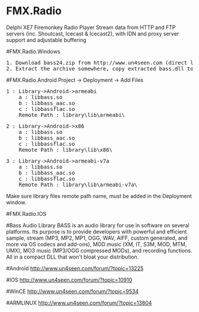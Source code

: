 # FMX.Radio
Delphi XE7 Firemonkey Radio Player
Stream data from HTTP and FTP servers (inc. Shoutcast, Icecast & Icecast2), with IDN and proxy server support and adjustable buffering 

#FMX.Radio.Windows
<pre>
1. Download bass24.zip from http://www.un4seen.com (direct link http://uk.un4seen.com/files/bass24.zip ).
2. Extract the archive somewhere, copy extracted bass.dll to your project output directory.
</pre>

#FMX.Radio.Android
Project -> Deployment -> Add Files
<pre>
1 : Library->Android->armeabi
	a : libbass.so
	b : libbass_aac.so	
	c : libbassflac.so
	Remote Path : library\lib\armeabi\
</pre>
<pre>
2 : Library->Android->x86
	a : libbass.so
	b : libbass_aac.so	
	c : libbassflac.so
	Remote Path : library\lib\x86\
</pre>
<pre>
3 : Library->Android->armeabi-v7a
	a : libbass.so
	b : libbass_aac.so	
	c : libbassflac.so
	Remote Path : library\lib\armeabi-v7a\
</pre>
Make sure library files remote path name, must be added in the Deployment window.


#FMX.Radio.IOS

#Bass Audio Library
BASS is an audio library for use in software on several platforms. Its purpose is to provide developers with powerful and efficient sample, stream (MP3, MP2, MP1, OGG, WAV, AIFF, custom generated, and more via OS codecs and add-ons), MOD music (XM, IT, S3M, MOD, MTM, UMX), MO3 music (MP3/OGG compressed MODs), and recording functions. All in a compact DLL that won't bloat your distribution.

#Android
http://www.un4seen.com/forum/?topic=13225

#IOS
http://www.un4seen.com/forum/?topic=10910

#WinCE
http://www.un4seen.com/forum/?topic=9534

#ARMLINUX
http://www.un4seen.com/forum/?topic=13804
